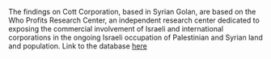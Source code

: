 The findings on Cott Corporation, based in Syrian Golan, are based on the Who Profits Research Center, an independent research center dedicated to exposing the commercial involvement of Israeli and international corporations in the ongoing Israeli occupation of Palestinian and Syrian land and population. Link to the database [here](https://www.whoprofits.org/companies)